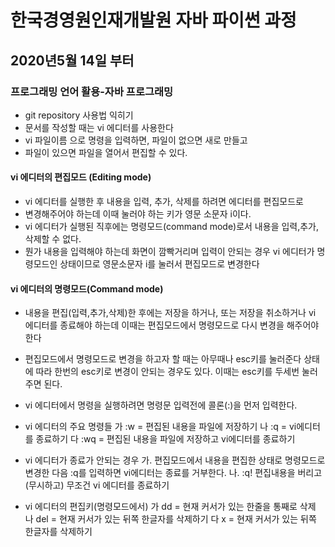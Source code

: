 # 한국경영원인재개발원 자바 파이썬 과정

## 2020년5월 14일 부터

### 프로그래밍 언어 활용-자바 프로그래밍

* git repository 사용법 익히기
* 문서를 작성할 때는 vi 에디터를 사용한다
* vi 파일이름 으로 명령을 입력하면, 파일이 없으면 새로 만들고 
* 파일이 있으면 파일을 열어서 편집할 수 있다.

#### vi 에디터의 편집모드 (Editing mode)
* vi 에디터를 실행한 후 내용을 입력, 추가, 삭제를 하려면 에디터를 편집모드로
* 변경해주어야 하는데 이때 눌러야 하는 키가 영문 소문자 i이다.
* vi 에디터가 실행된 직후에는 명령모드(command mode)로서 
내용을 입력,추가,삭제할 수 없다.
* 뭔가 내용을 입력해야 하는데 화면이 깜빡거리며 입력이 안되는 경우
vi 에디터가 명령모드인 상태이므로 영문소문자 i를 눌러서 편집모드로 변경한다

#### vi 에디터의 명령모드(Command mode)
* 내용을 편집(입력,추가,삭제)한 후에는 저장을 하거나, 또는 저장을 취소하거나
vi 에디터를 종료해야 하는데 이때는 편집모드에서 명령모드로 다시 변경을
해주어야 한다
* 편집모드에서 명령모드로 변경을 하고자 할 때는 아무때나 esc키를 눌러준다
상태에 따라 한번의 esc키로 변경이 안되는 경우도 있다. 이때는 esc키를 두세번
눌러주면 된다.

* vi 에디터에서 명령을 실행하려면 명령문 입력전에 콜론(:)을 먼저 입력한다.

* vi 에디터의 주요 명령들
  가 :w   = 편집된 내용을 파일에 저장하기
  나 :q   = vi에디터를 종료하기
  다 :wq  = 편집된 내용을 파일에 저장하고 vi에디터를 종료하기
   
* vi 에디터가 종료가 안되는 경우
  가. 편집모드에서 내용을 편집한 상태로 명령모드로 변경한 다음 :q를 입력하면
      vi에디터는 종료를 거부한다.
  나. :q! 편집내용을 버리고(무시하고) 무조건 vi 에디터를 종료하기
  
* vi 에디터의 편집키(명령모드에서)
  가 dd  = 현재 커서가 있는 한줄을 통째로 삭제
  나 del = 현재 커서가 있는 뒤쪽 한글자를 삭제하기
  다 x   = 현재 커서가 있는 뒤쪽 한글자를 삭제하기



